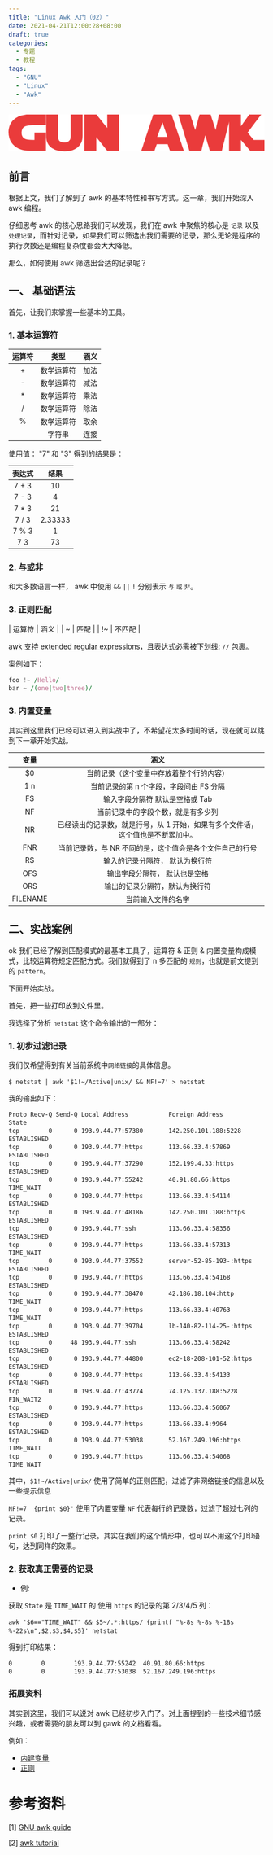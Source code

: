 ```yaml
---
title: "Linux Awk 入门（02）"
date: 2021-04-21T12:00:28+08:00
draft: true
categories:
  - 专题
  - 教程
tags:
  - "GNU"
  - "Linux"
  - "Awk"
---
```


![gun-awk](/static/linux-awk/gnu-awk.png)

## 前言

根据上文，我们了解到了 awk 的基本特性和书写方式。这一章，我们开始深入 awk 编程。

仔细思考 awk 的核心思路我们可以发现，我们在 awk 中聚焦的核心是 `记录` 以及 `处理记录`，而针对记录，如果我们可以筛选出我们需要的记录，那么无论是程序的执行次数还是编程复杂度都会大大降低。

那么，如何使用 awk 筛选出合适的记录呢？

## 一、 基础语法

首先，让我们来掌握一些基本的工具。

### 1. 基本运算符

| 运算符  | 类型       | 涵义 |
|:-------:|:----------:|:----:|
| +       | 数学运算符 | 加法 |
| -       | 数学运算符 | 减法 |
| *       | 数学运算符 | 乘法 |
| /       | 数学运算符 | 除法 |
| %       | 数学运算符 | 取余 |
| <space> | 字符串     | 连接 |

使用值： "7" 和 "3" 得到的结果是：

| 表达式 | 结果    |
|:------:|:-------:|
| 7 + 3  | 10      |
| 7 - 3  | 4       |
| 7 * 3  | 21      |
| 7 / 3  | 2.33333 |
| 7 % 3  | 1       |
| 7 3    | 73      |

### 2. 与或非

和大多数语言一样， awk 中使用 `&&` `||` `!` 分别表示 `与` `或` `非`。

### 3. 正则匹配

| 运算符 | 涵义   |
| ~      | 匹配   |
| !~     | 不匹配 |

awk 支持 [extended regular expressions](https://www.gnu.org/software/grep/manual/html_node/Basic-vs-Extended.html)，且表达式必需被下划线: `//` 包裹。

案例如下：

``` awk
foo !~ /Hello/
bar ~ /(one|two|three)/
```

### 3. 内置变量

其实到这里我们已经可以进入到实战中了，不希望花太多时间的话，现在就可以跳到下一章开始实战。

| 变量     | 涵义                                                                            |
|:--------:|:-------------------------------------------------------------------------------:|
| $0       | 当前记录（这个变量中存放着整个行的内容）                                        |
| $1~$n    | 当前记录的第 n 个字段，字段间由 FS 分隔                                         |
| FS       | 输入字段分隔符 默认是空格或 Tab                                                 |
| NF       | 当前记录中的字段个数，就是有多少列                                              |
| NR       | 已经读出的记录数，就是行号，从 1 开始，如果有多个文件话，这个值也是不断累加中。 |
| FNR      | 当前记录数，与 NR 不同的是，这个值会是各个文件自己的行号                        |
| RS       | 输入的记录分隔符， 默认为换行符                                                 |
| OFS      | 输出字段分隔符， 默认也是空格                                                   |
| ORS      | 输出的记录分隔符，默认为换行符                                                  |
| FILENAME | 当前输入文件的名字                                                              |

## 二、实战案例

ok 我们已经了解到匹配模式的最基本工具了，运算符 & 正则 & 内置变量构成模式，比较运算符规定匹配方式。我们就得到了 n 多匹配的 `规则`，也就是前文提到的 `pattern`。

下面开始实战。

首先，把一些打印放到文件里。

我选择了分析 `netstat` 这个命令输出的一部分：

### 1. 初步过滤记录

我们仅希望得到有关当前系统中`网络链接`的具体信息。

`$ netstat | awk '$1!~/Active|unix/ && NF!=7' > netstat`

我的输出如下：

``` shell
Proto Recv-Q Send-Q Local Address           Foreign Address         State
tcp        0      0 193.9.44.77:57380       142.250.101.188:5228    ESTABLISHED
tcp        0      0 193.9.44.77:https       113.66.33.4:57869       ESTABLISHED
tcp        0      0 193.9.44.77:37290       152.199.4.33:https      ESTABLISHED
tcp        0      0 193.9.44.77:55242       40.91.80.66:https       TIME_WAIT
tcp        0      0 193.9.44.77:https       113.66.33.4:54114       ESTABLISHED
tcp        0      0 193.9.44.77:48186       142.250.101.188:https   ESTABLISHED
tcp        0      0 193.9.44.77:ssh         113.66.33.4:58356       ESTABLISHED
tcp        0      0 193.9.44.77:https       113.66.33.4:57313       TIME_WAIT
tcp        0      0 193.9.44.77:37552       server-52-85-193-:https ESTABLISHED
tcp        0      0 193.9.44.77:https       113.66.33.4:54168       ESTABLISHED
tcp        0      0 193.9.44.77:38470       42.186.18.104:http      TIME_WAIT
tcp        0      0 193.9.44.77:https       113.66.33.4:40763       TIME_WAIT
tcp        0      0 193.9.44.77:39704       lb-140-82-114-25-:https ESTABLISHED
tcp        0     48 193.9.44.77:ssh         113.66.33.4:58242       ESTABLISHED
tcp        0      0 193.9.44.77:44800       ec2-18-208-101-52:https ESTABLISHED
tcp        0      0 193.9.44.77:https       113.66.33.4:54133       ESTABLISHED
tcp        0      0 193.9.44.77:43774       74.125.137.188:5228     FIN_WAIT2
tcp        0      0 193.9.44.77:https       113.66.33.4:56067       ESTABLISHED
tcp        0      0 193.9.44.77:https       113.66.33.4:9964        ESTABLISHED
tcp        0      0 193.9.44.77:53038       52.167.249.196:https    TIME_WAIT
tcp        0      0 193.9.44.77:https       113.66.33.4:54068       TIME_WAIT
```

其中，`$1!~/Active|unix/` 使用了简单的正则匹配，过滤了非网络链接的信息以及一些提示信息

`NF!=7  {print $0}'` 使用了内置变量 `NF` 代表每行的记录数，过滤了超过七列的记录。

`print $0` 打印了一整行记录。其实在我们的这个情形中，也可以不用这个打印语句，达到同样的效果。

### 2. 获取真正需要的记录

* 例:

获取 `State` 是 `TIME_WAIT` 的 使用 `https` 的记录的第 2/3/4/5 列：

`awk '$6=="TIME_WAIT" && $5~/.*:https/ {printf "%-8s %-8s %-18s %-22s\n",$2,$3,$4,$5}' netstat`

得到打印结果：

``` shell
0        0        193.9.44.77:55242  40.91.80.66:https
0        0        193.9.44.77:53038  52.167.249.196:https
```

### 拓展资料

其实到这里，我们可以说对 awk 已经初步入门了。对上面提到的一些技术细节感兴趣，或者需要的朋友可以到 gawk 的文档看看。

例如：

* [内建变量](https://www.gnu.org/software/gawk/manual/gawk.html#Built_002din-Variables)
* [正则](https://www.gnu.org/software/gawk/manual/gawk.html#Regexp)

# 参考资料

[1] [GNU awk guide](https://www.gnu.org/software/gawk/manual/gawk.html)

[2] [awk tutorial](https://www.grymoire.com/Unix/Awk.html#toc_Awk)

